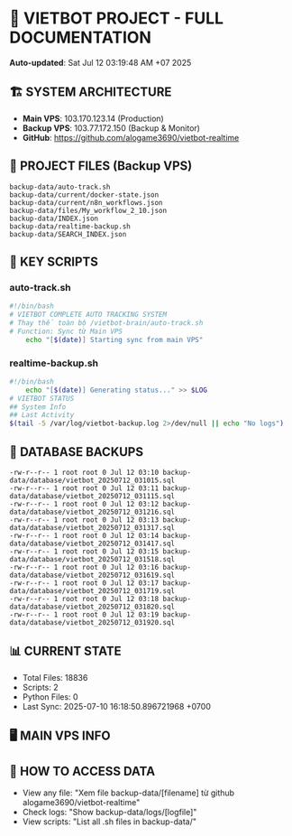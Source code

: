 # 🤖 VIETBOT PROJECT - FULL DOCUMENTATION
**Auto-updated**: Sat Jul 12 03:19:48 AM +07 2025

## 🏗️ SYSTEM ARCHITECTURE
- **Main VPS**: 103.170.123.14 (Production)
- **Backup VPS**: 103.77.172.150 (Backup & Monitor)
- **GitHub**: https://github.com/alogame3690/vietbot-realtime

## 📁 PROJECT FILES (Backup VPS)
```
backup-data/auto-track.sh
backup-data/current/docker-state.json
backup-data/current/n8n_workflows.json
backup-data/files/My_workflow_2_10.json
backup-data/INDEX.json
backup-data/realtime-backup.sh
backup-data/SEARCH_INDEX.json
```

## 🔧 KEY SCRIPTS
### auto-track.sh
```bash
#!/bin/bash
# VIETBOT COMPLETE AUTO TRACKING SYSTEM
# Thay thế toàn bộ /vietbot-brain/auto-track.sh
# Function: Sync từ Main VPS
    echo "[$(date)] Starting sync from main VPS"
```
### realtime-backup.sh
```bash
#!/bin/bash
    echo "[$(date)] Generating status..." >> $LOG
# VIETBOT STATUS
## System Info
## Last Activity
$(tail -5 /var/log/vietbot-backup.log 2>/dev/null || echo "No logs")
```

## 💾 DATABASE BACKUPS
```
-rw-r--r-- 1 root root 0 Jul 12 03:10 backup-data/database/vietbot_20250712_031015.sql
-rw-r--r-- 1 root root 0 Jul 12 03:11 backup-data/database/vietbot_20250712_031115.sql
-rw-r--r-- 1 root root 0 Jul 12 03:12 backup-data/database/vietbot_20250712_031216.sql
-rw-r--r-- 1 root root 0 Jul 12 03:13 backup-data/database/vietbot_20250712_031317.sql
-rw-r--r-- 1 root root 0 Jul 12 03:14 backup-data/database/vietbot_20250712_031417.sql
-rw-r--r-- 1 root root 0 Jul 12 03:15 backup-data/database/vietbot_20250712_031518.sql
-rw-r--r-- 1 root root 0 Jul 12 03:16 backup-data/database/vietbot_20250712_031619.sql
-rw-r--r-- 1 root root 0 Jul 12 03:17 backup-data/database/vietbot_20250712_031719.sql
-rw-r--r-- 1 root root 0 Jul 12 03:18 backup-data/database/vietbot_20250712_031820.sql
-rw-r--r-- 1 root root 0 Jul 12 03:19 backup-data/database/vietbot_20250712_031920.sql
```

## 📊 CURRENT STATE
- Total Files: 18836
- Scripts: 2
- Python Files: 0
- Last Sync: 2025-07-10 16:18:50.896721968 +0700

## 🖥️ MAIN VPS INFO


## 🚨 HOW TO ACCESS DATA
- View any file: "Xem file backup-data/[filename] từ github alogame3690/vietbot-realtime"
- Check logs: "Show backup-data/logs/[logfile]"
- View scripts: "List all .sh files in backup-data/"
